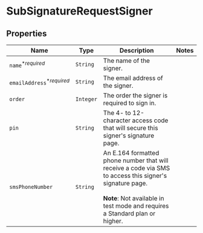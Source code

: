 

# SubSignatureRequestSigner



## Properties

Name | Type | Description | Notes
------------ | ------------- | ------------- | -------------
| `name`<sup>*_required_</sup> | ```String``` |  The name of the signer.  |  |
| `emailAddress`<sup>*_required_</sup> | ```String``` |  The email address of the signer.  |  |
| `order` | ```Integer``` |  The order the signer is required to sign in.  |  |
| `pin` | ```String``` |  The 4- to 12-character access code that will secure this signer&#39;s signature page.  |  |
| `smsPhoneNumber` | ```String``` |  An E.164 formatted phone number that will receive a code via SMS to access this signer&#39;s signature page.<br><br>**Note**: Not available in test mode and requires a Standard plan or higher.  |  |



